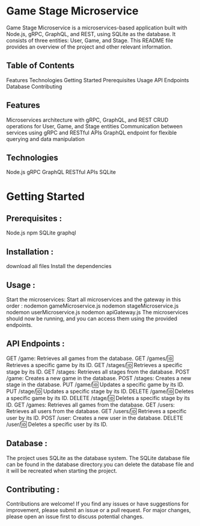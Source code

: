 # Game Stage Microservice
Game Stage Microservice is a microservices-based application built with Node.js, gRPC, GraphQL, and REST, 
using SQLite as the database. It consists of three entities: User, Game, and Stage. 
This README file provides an overview of the project and other relevant information.

## Table of Contents
Features
Technologies
Getting Started
Prerequisites
Usage
API Endpoints
Database
Contributing

## Features
Microservices architecture with gRPC, GraphQL, and REST
CRUD operations for User, Game, and Stage entities
Communication between services using gRPC and RESTful APIs
GraphQL endpoint for flexible querying and data manipulation

## Technologies
Node.js
gRPC
GraphQL
RESTful APIs
SQLite

# Getting Started

## Prerequisites :
Node.js 
npm 
SQLite 
graphql 

## Installation :
download all files
Install the dependencies

## Usage : 
Start the microservices:
Start all microservices and the gateway in this order :
nodemon gameMicroservice.js
nodemon stageMicroservice.js
nodemon userMicroservice.js
nodemon apiGateway.js
The microservices should now be running, and you can access them using the provided endpoints.

## API Endpoints :
GET /game: Retrieves all games from the database.
GET /games/:id: Retrieves a specific game by its ID.
GET /stages/:id: Retrieves a specific stage by its ID.
GET /stages: Retrieves all stages from the database.
POST /game: Creates a new game in the database.
POST /stages: Creates a new stage in the database.
PUT /game/:id: Updates a specific game by its ID.
PUT /stage/:id: Updates a specific stage by its ID.
DELETE /game/:id: Deletes a specific game by its ID.
DELETE /stage/:id: Deletes a specific stage by its ID.
GET /games: Retrieves all games from the database.
GET /users: Retrieves all users from the database.
GET /users/:id: Retrieves a specific user by its ID.
POST /user: Creates a new user in the database.
DELETE /user/:id: Deletes a specific user by its ID.

## Database :
The project uses SQLite as the database system. The SQLite database file can be found in the database directory.you can delete the database file and it will be recreated when starting the project.

## Contributing :
Contributions are welcome! If you find any issues or have suggestions for improvement, please submit an issue or a pull request. For major changes, please open an issue first to discuss potential changes.
